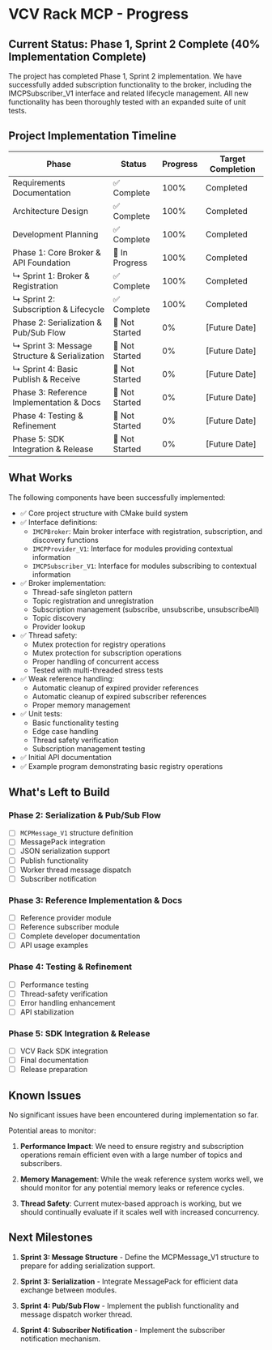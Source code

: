 # VCV Rack MCP - Progress

## Current Status: Phase 1, Sprint 2 Complete (40% Implementation Complete)

The project has completed Phase 1, Sprint 2 implementation. We have successfully added subscription functionality to the broker, including the IMCPSubscriber_V1 interface and related lifecycle management. All new functionality has been thoroughly tested with an expanded suite of unit tests.

## Project Implementation Timeline

| Phase | Status | Progress | Target Completion |
|-------|--------|----------|-------------------|
| Requirements Documentation | ✅ Complete | 100% | Completed |
| Architecture Design | ✅ Complete | 100% | Completed |
| Development Planning | ✅ Complete | 100% | Completed |
| Phase 1: Core Broker & API Foundation | 🔄 In Progress | 100% | Completed |
| ↳ Sprint 1: Broker & Registration | ✅ Complete | 100% | Completed |
| ↳ Sprint 2: Subscription & Lifecycle | ✅ Complete | 100% | Completed |
| Phase 2: Serialization & Pub/Sub Flow | 🔄 Not Started | 0% | [Future Date] |
| ↳ Sprint 3: Message Structure & Serialization | 🔄 Not Started | 0% | [Future Date] |
| ↳ Sprint 4: Basic Publish & Receive | 🔄 Not Started | 0% | [Future Date] |
| Phase 3: Reference Implementation & Docs | 🔄 Not Started | 0% | [Future Date] |
| Phase 4: Testing & Refinement | 🔄 Not Started | 0% | [Future Date] |
| Phase 5: SDK Integration & Release | 🔄 Not Started | 0% | [Future Date] |

## What Works

The following components have been successfully implemented:

- ✅ Core project structure with CMake build system
- ✅ Interface definitions:
  - `IMCPBroker`: Main broker interface with registration, subscription, and discovery functions
  - `IMCPProvider_V1`: Interface for modules providing contextual information
  - `IMCPSubscriber_V1`: Interface for modules subscribing to contextual information
- ✅ Broker implementation:
  - Thread-safe singleton pattern
  - Topic registration and unregistration
  - Subscription management (subscribe, unsubscribe, unsubscribeAll)
  - Topic discovery
  - Provider lookup
- ✅ Thread safety:
  - Mutex protection for registry operations
  - Mutex protection for subscription operations
  - Proper handling of concurrent access
  - Tested with multi-threaded stress tests
- ✅ Weak reference handling:
  - Automatic cleanup of expired provider references
  - Automatic cleanup of expired subscriber references
  - Proper memory management
- ✅ Unit tests:
  - Basic functionality testing
  - Edge case handling
  - Thread safety verification
  - Subscription management testing
- ✅ Initial API documentation
- ✅ Example program demonstrating basic registry operations

## What's Left to Build

### Phase 2: Serialization & Pub/Sub Flow
- [ ] `MCPMessage_V1` structure definition
- [ ] MessagePack integration
- [ ] JSON serialization support
- [ ] Publish functionality
- [ ] Worker thread message dispatch
- [ ] Subscriber notification

### Phase 3: Reference Implementation & Docs
- [ ] Reference provider module
- [ ] Reference subscriber module
- [ ] Complete developer documentation
- [ ] API usage examples

### Phase 4: Testing & Refinement
- [ ] Performance testing
- [ ] Thread-safety verification
- [ ] Error handling enhancement
- [ ] API stabilization

### Phase 5: SDK Integration & Release
- [ ] VCV Rack SDK integration
- [ ] Final documentation
- [ ] Release preparation

## Known Issues

No significant issues have been encountered during implementation so far. 

Potential areas to monitor:

1. **Performance Impact**: We need to ensure registry and subscription operations remain efficient even with a large number of topics and subscribers.

2. **Memory Management**: While the weak reference system works well, we should monitor for any potential memory leaks or reference cycles.

3. **Thread Safety**: Current mutex-based approach is working, but we should continually evaluate if it scales well with increased concurrency.

## Next Milestones

1. **Sprint 3: Message Structure** - Define the MCPMessage_V1 structure to prepare for adding serialization support.

2. **Sprint 3: Serialization** - Integrate MessagePack for efficient data exchange between modules.

3. **Sprint 4: Pub/Sub Flow** - Implement the publish functionality and message dispatch worker thread.

4. **Sprint 4: Subscriber Notification** - Implement the subscriber notification mechanism. 